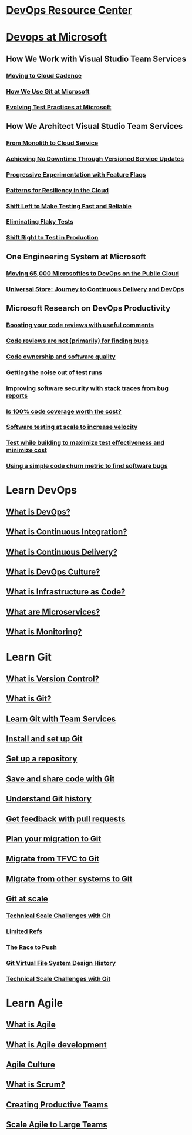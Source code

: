 # [DevOps Resource Center](index.md)

# [Devops at Microsoft](devops-at-microsoft.md)
## How We Work with Visual Studio Team Services
### [Moving to Cloud Cadence](moving-cloud-cadence.md)
### [How We Use Git at Microsoft](use-git-microsoft.md)
### [Evolving Test Practices at Microsoft](evolving-test-practices-microsoft.md)
## How We Architect Visual Studio Team Services
### [From Monolith to Cloud Service](monolith-cloud-service.md)
### [Achieving No Downtime Through Versioned Service Updates](achieving-no-downtime-versioned-service-updates.md)
### [Progressive Experimentation with Feature Flags](progressive-experimentation-feature-flags.md)
### [Patterns for Resiliency in the Cloud](patterns-resiliency-cloud.md)
### [Shift Left to Make Testing Fast and Reliable](shift-left-make-testing-fast-reliable.md)
### [Eliminating Flaky Tests](eliminating-flaky-tests.md)
### [Shift Right to Test in Production](shift-right-test-production.md)
## One Engineering System at Microsoft
### [Moving 65,000 Microsofties to DevOps on the Public Cloud](moving-65000-microsofties-devops-public-cloud.md)
### [Universal Store: Journey to Continuous Delivery and DevOps](universal-store-journey-continuous-delivery-devops.md)
## Microsoft Research on DevOps Productivity
### [Boosting your code reviews with useful comments](boosting-code-reviews-useful-comments.md)
### [Code reviews are not (primarily) for finding bugs](code-reviews-not-primarily-finding-bugs.md)
### [Code ownership and software quality](code-ownership-software-quality.md)
### [Getting the noise out of test runs](getting-noise-test-runs.md)
### [Improving software security with stack traces from bug reports](improving-software-security-stack-traces-bug-reports.md)
### [Is 100% code coverage worth the cost?](100-code-coverage-worth-cost.md)
### [Software testing at scale to increase velocity](software-testing-scale-increase-velocity.md)
### [Test while building to maximize test effectiveness and minimize cost](test-building-maximize-test-effectiveness-minimize-cost.md)
### [Using a simple code churn metric to find software bugs](using-simple-code-churn-metric-find-software-bugs.md)

# Learn DevOps
## [What is DevOps?](what-is-devops.md)
## [What is Continuous Integration?](what-is-continuous-integration.md)
## [What is Continuous Delivery?](what-is-continuous-delivery.md)
## [What is DevOps Culture?](what-is-devops-culture.md)
## [What is Infrastructure as Code?](what-is-infrastructure-as-code.md)
## [What are Microservices?](what-are-microservices.md)
## [What is Monitoring?](what-is-monitoring.md)

# Learn Git
## [What is Version Control?](what-is-version-control.md)
## [What is Git?](what-is-git.md)
## [Learn Git with Team Services](learn-git-with-team-services.md)
## [Install and set up Git](install-and-set-up-git.md)
## [Set up a repository](set-up-a-git-repository.md)
## [Save and share code with Git](git-share-code.md)
## [Understand Git history](understand-git-history.md)
## [Get feedback with pull requests](git-pull-requests.md)
## [Plan your migration to Git](centralized-to-git.md)
## [Migrate from TFVC to Git](migrate-from-tfvc-to-git.md)
## [Migrate from other systems to Git](migrate-other-systems-to-git.md)
## [Git at scale](git-at-scale.md)
### [Technical Scale Challenges with Git](technical-scale-challenges.md)
### [Limited Refs](limited-refs.md)
### [The Race to Push](race-to-push.md)
### [Git Virtual File System Design History](gvfs-design-history.md)
### [Technical Scale Challenges with Git](gvfs-architecture.md)

# Learn Agile
## [What is Agile](what-is-agile.md)
## [What is Agile development](what-is-agile-development.md)
## [Agile Culture](agile-culture.md)
## [What is Scrum?](what-is-scrum.md)
## [Creating Productive Teams](productive-teams.md)
## [Scale Agile to Large Teams](scale-agile-large-teams.md)